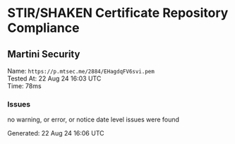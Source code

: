 # STIR/SHAKEN Certificate Repository Compliance

## Martini Security

Name: `https://p.mtsec.me/2884/EHagdqFV6svi.pem`\
Tested At: 22 Aug 24 16:03 UTC\
Time: 78ms

### Issues

no warning, or error, or notice date level issues were found

Generated: 22 Aug 24 16:06 UTC